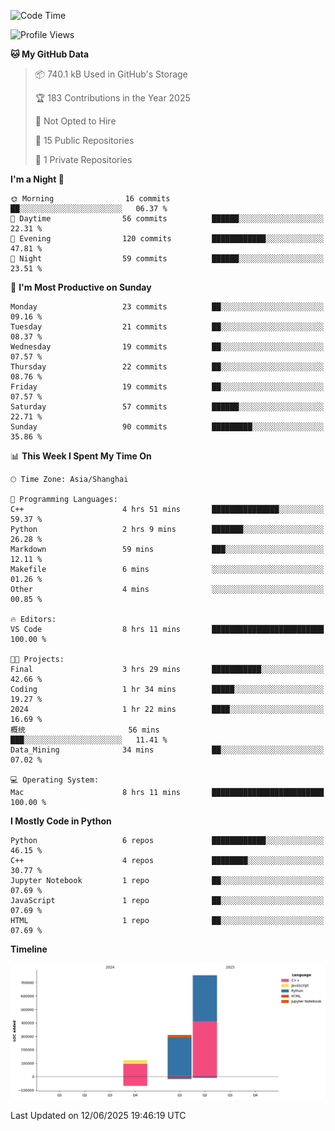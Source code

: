 <!--START_SECTION:waka-->
![Code Time](http://img.shields.io/badge/Code%20Time-293%20hrs%2048%20mins-blue)

![Profile Views](http://img.shields.io/badge/Profile%20Views-1-blue)

**🐱 My GitHub Data** 

> 📦 740.1 kB Used in GitHub's Storage 
 > 
> 🏆 183 Contributions in the Year 2025
 > 
> 🚫 Not Opted to Hire
 > 
> 📜 15 Public Repositories 
 > 
> 🔑 1 Private Repositories 
 > 
**I'm a Night 🦉** 

```text
🌞 Morning                16 commits          ██░░░░░░░░░░░░░░░░░░░░░░░   06.37 % 
🌆 Daytime                56 commits          ██████░░░░░░░░░░░░░░░░░░░   22.31 % 
🌃 Evening                120 commits         ████████████░░░░░░░░░░░░░   47.81 % 
🌙 Night                  59 commits          ██████░░░░░░░░░░░░░░░░░░░   23.51 % 
```
📅 **I'm Most Productive on Sunday** 

```text
Monday                   23 commits          ██░░░░░░░░░░░░░░░░░░░░░░░   09.16 % 
Tuesday                  21 commits          ██░░░░░░░░░░░░░░░░░░░░░░░   08.37 % 
Wednesday                19 commits          ██░░░░░░░░░░░░░░░░░░░░░░░   07.57 % 
Thursday                 22 commits          ██░░░░░░░░░░░░░░░░░░░░░░░   08.76 % 
Friday                   19 commits          ██░░░░░░░░░░░░░░░░░░░░░░░   07.57 % 
Saturday                 57 commits          ██████░░░░░░░░░░░░░░░░░░░   22.71 % 
Sunday                   90 commits          █████████░░░░░░░░░░░░░░░░   35.86 % 
```


📊 **This Week I Spent My Time On** 

```text
🕑︎ Time Zone: Asia/Shanghai

💬 Programming Languages: 
C++                      4 hrs 51 mins       ███████████████░░░░░░░░░░   59.37 % 
Python                   2 hrs 9 mins        ███████░░░░░░░░░░░░░░░░░░   26.28 % 
Markdown                 59 mins             ███░░░░░░░░░░░░░░░░░░░░░░   12.11 % 
Makefile                 6 mins              ░░░░░░░░░░░░░░░░░░░░░░░░░   01.26 % 
Other                    4 mins              ░░░░░░░░░░░░░░░░░░░░░░░░░   00.85 % 

🔥 Editors: 
VS Code                  8 hrs 11 mins       █████████████████████████   100.00 % 

🐱‍💻 Projects: 
Final                    3 hrs 29 mins       ███████████░░░░░░░░░░░░░░   42.66 % 
Coding                   1 hr 34 mins        █████░░░░░░░░░░░░░░░░░░░░   19.27 % 
2024                     1 hr 22 mins        ████░░░░░░░░░░░░░░░░░░░░░   16.69 % 
概统                       56 mins             ███░░░░░░░░░░░░░░░░░░░░░░   11.41 % 
Data_Mining              34 mins             ██░░░░░░░░░░░░░░░░░░░░░░░   07.02 % 

💻 Operating System: 
Mac                      8 hrs 11 mins       █████████████████████████   100.00 % 
```

**I Mostly Code in Python** 

```text
Python                   6 repos             ████████████░░░░░░░░░░░░░   46.15 % 
C++                      4 repos             ████████░░░░░░░░░░░░░░░░░   30.77 % 
Jupyter Notebook         1 repo              ██░░░░░░░░░░░░░░░░░░░░░░░   07.69 % 
JavaScript               1 repo              ██░░░░░░░░░░░░░░░░░░░░░░░   07.69 % 
HTML                     1 repo              ██░░░░░░░░░░░░░░░░░░░░░░░   07.69 % 
```



**Timeline**

![Lines of Code chart](https://raw.githubusercontent.com/LorenzLorentz/LorenzLorentz/main/assets/bar_graph.png)


 Last Updated on 12/06/2025 19:46:19 UTC
<!--END_SECTION:waka-->
